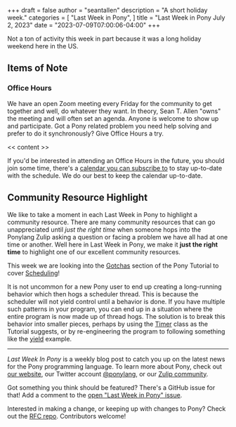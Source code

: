+++
draft = false
author = "seantallen"
description = "A short holiday week."
categories = [
    "Last Week in Pony",
]
title = "Last Week in Pony July 2, 2023"
date = "2023-07-09T07:00:06-04:00"
+++

Not a ton of activity this week in part because it was a long holiday weekend here in the US.

## Items of Note

### Office Hours

We have an open Zoom meeting every Friday for the community to get together and well, do whatever they want. In theory, Sean T. Allen "owns" the meeting and will often set an agenda. Anyone is welcome to show up and participate. Got a Pony related problem you need help solving and prefer to do it synchronously? Give Office Hours a try.

<< content >>

If you'd be interested in attending an Office Hours in the future, you should join some time, there's a [calendar you can subscribe to](https://calendar.google.com/calendar/ical/4465e68ae24131ae00461a40893f2637a2c9ac510e311a44ff78680e2f183ce3%40group.calendar.google.com/public/basic.ics) to stay up-to-date with the schedule. We do our best to keep the calendar up-to-date.

## Community Resource Highlight

We like to take a moment in each Last Week in Pony to highlight a community resource. There are many community resources that can go unappreciated until _just the right time_ when someone hops into the Ponylang Zulip asking a question or facing a problem we have all had at one time or another. Well here in Last Week in Pony, we make it **just the right time** to highlight one of our excellent community resources.

This week we are looking into the [Gotchas](https://tutorial.ponylang.io/gotchas/) section of the Pony Tutorial to cover [Scheduling](https://tutorial.ponylang.io/gotchas/scheduling.html)!

It is not uncommon for a new Pony user to end up creating a long-running behavior which then hogs a scheduler thread. This is because the scheduler will not yield control until a behavior is done. If you have multiple such patterns in your program, you can end up in a situation where the entire program is now made up of thread hogs. The solution is to break this behavior into smaller pieces, perhaps by using the [Timer]([scheduler](https://stdlib.ponylang.io/time-Timer/)) class as the Tutorial suggests, or by re-engineering the program to following something like the [yield](https://github.com/ponylang/ponyc/tree/44b777d37690dba225a286accff2f34952335d99/examples/yield) example.

---

_Last Week In Pony_ is a weekly blog post to catch you up on the latest news for the Pony programming language. To learn more about Pony, check out [our website](https://ponylang.io), our Twitter account [@ponylang](https://twitter.com/ponylang), or our [Zulip community](https://ponylang.zulipchat.com).

Got something you think should be featured? There's a GitHub issue for that! Add a comment to the [open "Last Week in Pony" issue](https://github.com/ponylang/ponylang.github.io/issues?q=is%3Aissue+is%3Aopen+label%3Alast-week-in-pony).

Interested in making a change, or keeping up with changes to Pony? Check out the [RFC repo](https://github.com/ponylang/rfcs). Contributors welcome!

